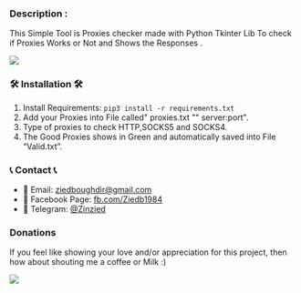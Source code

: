 ### Description : 
This Simple Tool is Proxies checker made with Python Tkinter Lib To check if Proxies Works or Not 
and Shows the Responses .  

![](https://github.com/zinzied/Proxies-Checker/assets/10098794/d8019e06-9930-4f53-b301-9a67be231545)

### 🛠 Installation 🛠

1. Install Requirements:
        `pip3 install -r requirements.txt`
2. Add your Proxies into File called" proxies.txt "" server:port".
3. Type of proxies to check HTTP,SOCKS5 and SOCKS4.
4. The Good Proxies shows in Green and automatically saved into File “Valid.txt”.



### 📞 Contact 📞

- 📧 Email: [ziedboughdir@gmail.com](mailto:ziedboughdir@gmail.com)
- 👤 Facebook Page: [fb.com/Ziedb1984](https://www.facebook.com/Ziedb1984/)
- 📲 Telegram: [@Zinzied](https://t.me/Zinzied)

### Donations
If you feel like showing your love and/or appreciation for this project, then how about shouting me a coffee or Milk :)

[<img src="https://github.com/zinzied/Website-login-checker/assets/10098794/24f9935f-3637-4607-8980-06124c2d0225">](https://www.buymeacoffee.com/Zied)
